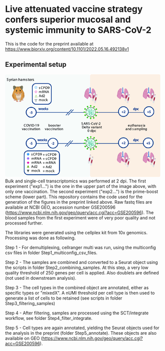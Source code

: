 # Live attenuated vaccine strategy confers superior mucosal and systemic immunity to SARS-CoV-2
This is the code for the preprint available at https://www.biorxiv.org/content/10.1101/2022.05.16.492138v1

## Experimental setup
![Experimental setup](overview.jpg)
Bulk and single-cell transcriptomics was performed at 2 dpi. The first experiment ("exp1…") is the one in the upper part of the image above, with only one vaccination. The second experiment ("exp2…") is the prime-boost scheme (lower part). This repository contains the code used for the generation of the figures in the preprint linked above. Raw fastq files are available at NCBI GEO, accession number GSE200596 (https://www.ncbi.nlm.nih.gov/geo/query/acc.cgi?acc=GSE200596). The blood samples from the first experiment were of very poor quality and not processed further. 

The libraries were generated using the cellplex kit from 10x genomics. Processing was done as following.

Step 1 - For demultiplexing, cellranger multi was run, using the multiconfig csv files in folder Step1_multiconfig_csv_files.

Step 2 - The samples are combined and converted to a Seurat object using the scripts in folder Step2_combining_samples. At this step, a very low quality threshold of 250 genes per cell is applied. Also doublets are defined (not used in downstream analysis).

Step 3 - The cell types in the combined object are annotated, either as specific types or "mixedX". A nUMI threshold per cell type is then used to generate a list of cells to be retained (see scripts in folder Step3_filtering_samples)

Step 4 - After filtering, samples are processed using the SCT/integrate workflow, see folder Step4_filter_integrate.

Step 5 - Cell types are again annotated, yielding the Seurat objects used for the analysis in the preprint (folder Step5_annotate). These objects are also available on GEO (https://www.ncbi.nlm.nih.gov/geo/query/acc.cgi?acc=GSE200596).
